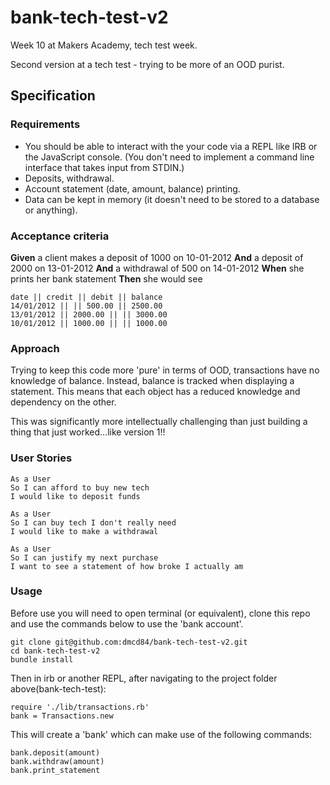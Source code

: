 # bank-tech-test-v2
Week 10 at Makers Academy, tech test week.

Second version at a tech test - trying to be more of an OOD purist.

## Specification

### Requirements

* You should be able to interact with the your code via a REPL like IRB or the JavaScript console.  (You don't need to implement a command line interface that takes input from STDIN.)
* Deposits, withdrawal.
* Account statement (date, amount, balance) printing.
* Data can be kept in memory (it doesn't need to be stored to a database or anything).

### Acceptance criteria

**Given** a client makes a deposit of 1000 on 10-01-2012
**And** a deposit of 2000 on 13-01-2012
**And** a withdrawal of 500 on 14-01-2012
**When** she prints her bank statement
**Then** she would see

```
date || credit || debit || balance
14/01/2012 || || 500.00 || 2500.00
13/01/2012 || 2000.00 || || 3000.00
10/01/2012 || 1000.00 || || 1000.00
```

### Approach

Trying to keep this code more 'pure' in terms of OOD, transactions have no knowledge of balance. Instead, balance is tracked when displaying a statement. This means that each object has a reduced knowledge and dependency on the other.

This was significantly more intellectually challenging than just building a thing that just worked...like version 1!!

### User Stories

```
As a User
So I can afford to buy new tech
I would like to deposit funds

As a User
So I can buy tech I don't really need
I would like to make a withdrawal

As a User
So I can justify my next purchase
I want to see a statement of how broke I actually am
```

### Usage
Before use you will need to open terminal (or equivalent), clone this repo and use the commands below to use the 'bank account'.
```
git clone git@github.com:dmcd84/bank-tech-test-v2.git
cd bank-tech-test-v2
bundle install
```

Then in irb or another REPL, after navigating to the project folder above(bank-tech-test):
```
require './lib/transactions.rb'
bank = Transactions.new
```
This will create a 'bank' which can make use of the following commands:

```
bank.deposit(amount)
bank.withdraw(amount)
bank.print_statement
```
